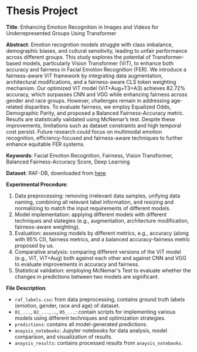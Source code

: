 # Thesis Project

**Title**: Enhancing Emotion Recognition in Images and Videos for Underrepresented Groups Using Transformer

**Abstract**: Emotion recognition models struggle with class imbalance, demographic biases, and cultural sensitivity, leading to unfair performance across different groups. This study explores the potential of Transformer-based models, particularly Vision Transformer (ViT), to enhance both accuracy and fairness in Facial Emotion Recognition (FER). We introduce a fairness-aware ViT framework by integrating data augmentation, architectural modifications, and a fairness-aware CLS token weighting mechanism. Our optimized ViT model (ViT+Aug+T3+A3) achieves 82.72\% accuracy, which surpasses CNN and VGG while enhancing fairness across gender and race groups. However, challenges remain in addressing age-related disparities. To evaluate fairness, we employ Equalized Odds, Demographic Parity, and proposed a Balanced Fairness-Accuracy metric. Results are statistically validated using McNemar’s test. Despite these improvements, limitations such as dataset constraints and high temporal cost persist. Future research could focus on multimodal emotion recognition, efficiency-focused and fairness-aware techniques to further enhance equitable FER systems.

**Keywords**: Facial Emotion Recognition, Fairness, Vision Transformer, Balanced Fairness-Accuracy Score, Deep Learning


**Dataset**: RAF-DB, downloaded from [here](https://www.kaggle.com/datasets/hoanguyensgu/raf-db/data).



**Experimental Procedure**:
1. Data preprocessing: removing irrelevant data samples, unifying data naming, combining all relevant label information, and resizing and normalizing to match the input requirements of different models.
2. Model implementation: applying different models with different techniques and stategies (e.g., augmentation, architecture modification, fairness-aware weighting).
3. Evaluation: assessing models by different metrics, e.g., accuracy (along with 95% CI), fairness metrics, and a balanced accuracy-fairness metric proposed by us.
4. Comparative analysis: comparing different versions of the ViT model (e.g., ViT, ViT+Aug) both against each other and against CNN and VGG to evaluate improvements in accuracy and fairness.
5. Statistical validation: employing McNemar's Test to evaluate whether the changes in predictions between two models are significant.


**File Description**:
- `raf_labels.csv`: from data preprocessing, contains ground truth labels (emotion, gender, race and age) of dataset.
- `01_...`, `02_...`, ..., `05_...`: contain scripts for implementing various models using different techniques and optimization strategies.
- `predictions`: contains all model-generated predictions.
- `anaysis_notebooks`: Jupyter notebooks for data analysis, model comparison, and visualization of results.
- `anaysis_results`: contains processed results from `anaysis_notebooks`.


